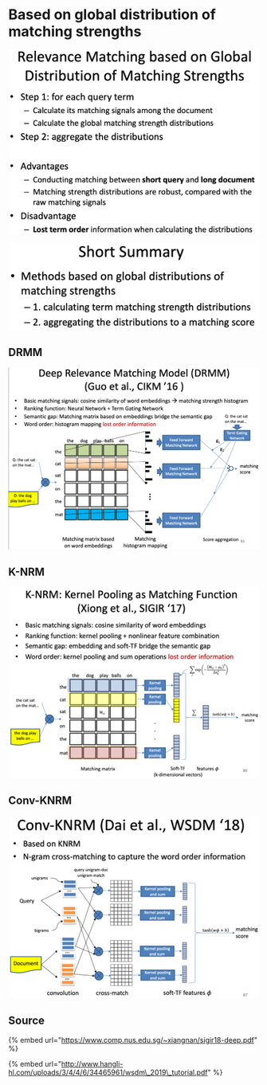 # Based on global distribution of matching strengths

![](../../../../../../../.gitbook/assets/lark20190528161949.png)

![](../../../../../../../.gitbook/assets/lark20190528162239.png)

## DRMM

![](../../../../../../../.gitbook/assets/lark20190528162033.png)

## K-NRM

![](../../../../../../../.gitbook/assets/lark20190528162117.png)

## Conv-KNRM

![](../../../../../../../.gitbook/assets/lark20190528162150.png)

## Source

{% embed url="https://www.comp.nus.edu.sg/~xiangnan/sigir18-deep.pdf" %}

{% embed url="http://www.hangli-hl.com/uploads/3/4/4/6/34465961/wsdm\_2019\_tutorial.pdf" %}

